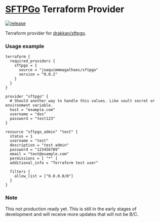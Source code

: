 # [SFTPGo](https://github.com/drakkan/sftpgo) Terraform Provider
[![release](https://github.com/joaquimmmagalhaes/terraform-provider-sftpgo/actions/workflows/release.yml/badge.svg)](https://github.com/joaquimmmagalhaes/terraform-provider-sftpgo/actions/workflows/release.yml)

Terraform provider for [drakkan/sftpgo](drakkan/sftpgo).

### Usage example
```
terraform {
  required_providers {
    sftpgo = {
      source = "joaquimmmagalhaes/sftpgo"
      version = "0.0.2"
    }
  }
}

provider "sftpgo" {
  # Should another way to handle this values. Like vault secret or environment variable.
  host = "example.com"
  username = "dos"
  password = "test123"
}

resource "sftpgo_admin" "test" {
  status = 1
  username = "test"
  description = "test admin"
  password = "123456789"
  email = "text@example.com"
  permissions = [ "*" ]
  additional_info = "Terraform test user"

  filters {
    allow_list = ["0.0.0.0/0"]
  }
}
```

### Note
This not production ready yet. This is still in the early stages of development and will receive more updates that will not be B/C.
